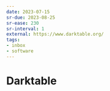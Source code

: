 ```yaml
---
date: 2023-07-15
sr-due: 2023-08-25
sr-ease: 230
sr-interval: 1
external: https://www.darktable.org/
tags:
- inbox
- software
---
```


# Darktable
